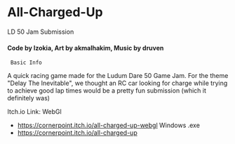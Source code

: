# All-Charged-Up
LD 50 Jam Submission
#### Code by Izokia, Art by akmalhakim, Music by druven
	 Basic Info
  A quick racing game made for the Ludum Dare 50 Game Jam.
  For the theme "Delay The Inevitable", we thought an RC car looking for charge while 
  trying to achieve good lap times would be a pretty fun submission (which it definitely was)
  
  
  Itch.io Link:
  	 WebGl
  - <https://cornerpoint.itch.io/all-charged-up-webgl>
     	 Windows .exe
  - <https://cornerpoint.itch.io/all-charged-up>
